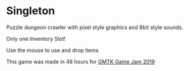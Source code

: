 # Singleton
Puzzle dungeon crawler with pixel style graphics and 8bit style sounds.

Only one Inventory Slot!

Use the mouse to use and drop items


This game was made in 48 hours for [GMTK Game Jam 2019](https://itch.io/jam/gmtk-2019/rate/463452)
